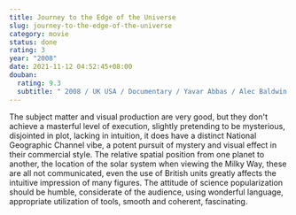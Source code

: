 ```yaml
---
title: Journey to the Edge of the Universe
slug: journey-to-the-edge-of-the-universe
category: movie
status: done
rating: 3
year: "2008"
date: 2021-11-12 04:52:45+08:00
douban:
  rating: 9.3
  subtitle: " 2008 / UK USA / Documentary / Yavar Abbas / Alec Baldwin Sean Pertwee"
---
```


The subject matter and visual production are very good, but they don't achieve a masterful level of execution, slightly pretending to be mysterious, disjointed in plot, lacking in intuition, it does have a distinct National Geographic Channel vibe, a potent pursuit of mystery and visual effect in their commercial style. The relative spatial position from one planet to another, the location of the solar system when viewing the Milky Way, these are all not communicated, even the use of British units greatly affects the intuitive impression of many figures. The attitude of science popularization should be humble, considerate of the audience, using wonderful language, appropriate utilization of tools, smooth and coherent, fascinating.
